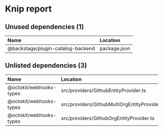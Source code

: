 # Knip report

## Unused dependencies (1)

| Name                              | Location     |
|:----------------------------------|:-------------|
| @backstage/plugin-catalog-backend | package.json |

## Unlisted dependencies (3)

| Name                    | Location                                      |
|:------------------------|:----------------------------------------------|
| @octokit/webhooks-types | src/providers/GithubEntityProvider.ts         |
| @octokit/webhooks-types | src/providers/GithubMultiOrgEntityProvider.ts |
| @octokit/webhooks-types | src/providers/GithubOrgEntityProvider.ts      |

